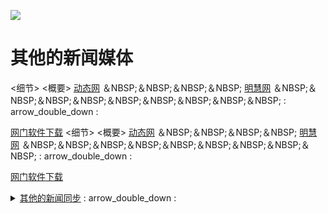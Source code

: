 
<img src="https://raw.githubusercontent.com/mtbdtp3421/www/master/t/lh600.jpg"><br>

<h1><strong>其他的新闻媒体</strong></h1>
<细节> <概要> <a target="_blank" href="http:// 61.223.76.88 /i5yD? twuvi ">动态网</A> ＆NBSP;＆NBSP;＆NBSP;＆NBSP; <a target="_blank" href="http:// 61.223.76.88 /GnoF? ufllb ">明慧网</A> ＆NBSP;＆NBSP;＆NBSP;＆NBSP;＆NBSP;＆NBSP;＆NBSP;＆NBSP;＆NBSP; : arrow_double_down : </p></summary>
<P> <a target="_blank" href="https://github.com/odoor3/oo/blob/master/README.md? wkdjp ">网门软件下载</A> </ P>
<细节> <概要> <a target="_blank" href="http:// 114.25.27.179 /i5yD? fgcdf ">动态网</A> ＆NBSP;＆NBSP;＆NBSP;＆NBSP; <a target="_blank" href="http:// 114.25.27.179 /GnoF? uwrvq ">明慧网</A> ＆NBSP;＆NBSP;＆NBSP;＆NBSP;＆NBSP;＆NBSP;＆NBSP;＆NBSP;＆NBSP; : arrow_double_down : </p></summary>
<P> <a target="_blank" href="https://github.com/odoor3/oo/blob/master/README.md? jytnb ">网门软件下载</A> </ P>
</详情>
<p><details><summary><a target="_blank" href="https://github.com/gfw-breaker/banned-news1/blob/master/README.md?odjox ">其他的新闻同步</a>        : arrow_double_down : </p></summary>
<p><details><summary><a target="_blank" href="https://github.com/gfw-breaker/banned-news1/blob/master/README.md?ybmqe ">其他的新闻同步</a>        : arrow_double_down : </p></summary>
<详情><summary>看中国新闻网</summary>
<br><p>           <a target="_blank" href="https://github.com/gfw-breaker/banned-news1/blob/master/indexes/S看大陆.md?t=02121122">看大陆</a>< /p>
<p>          <a target="_blank" href="https://github.com/gfw-breaker/banned-news1/blob/master/indexes/S看官场.md?t=02121122">看官场</a>< /p>
@@ -311,8 +311,8 @@
</详情>
</详情>
<p><details><summary><a target="_blank" href="https://github.com/gfw-breaker/mh​​-qikan/blob/master/README.md#%E6%98%8E% E6％85％A7％E6％9C％9F％E5％88％8A“>在线看明慧期刊</A> ＆NBSP;＆NBSP;＆NBSP;＆NBSP;＆NBSP;＆NBSP;＆NBSP;＆NBSP;＆NBSP; : arrow_double_down : </p></summary>
<P> <a target="_blank" href="https://github.com/gfw-breaker/mh​​-qikan/blob/master/README.md? dkkvi ">明慧期刊</A> </ P>
<P> <a target="_blank" href="https://github.com/gfw-breaker/mh​​-qikan/blob/master/pages/special.md? vdkyj ">明慧特刊</A> </ >
<P> <a target="_blank" href="https://github.com/gfw-breaker/mh​​-qikan/blob/master/README.md? wjczw ">明慧期刊</A> </ P>
<P> <a target="_blank" href="https://github.com/gfw-breaker/mh​​-qikan/blob/master/pages/special.md? biltb ">明慧特刊</A> </ >
</详情>

<p><details><summary><a target="_blank" href="https://github.com/hao2369/a/wiki/jyg">聚缘阁网页代理</a>     ;      : arrow_double_down : </p></summary>
@@ -347,63 +347,63 @@

<img src="https://raw.githubusercontent.com/mtbdtp3421/www/master/t/lh600.jpg"><br>
